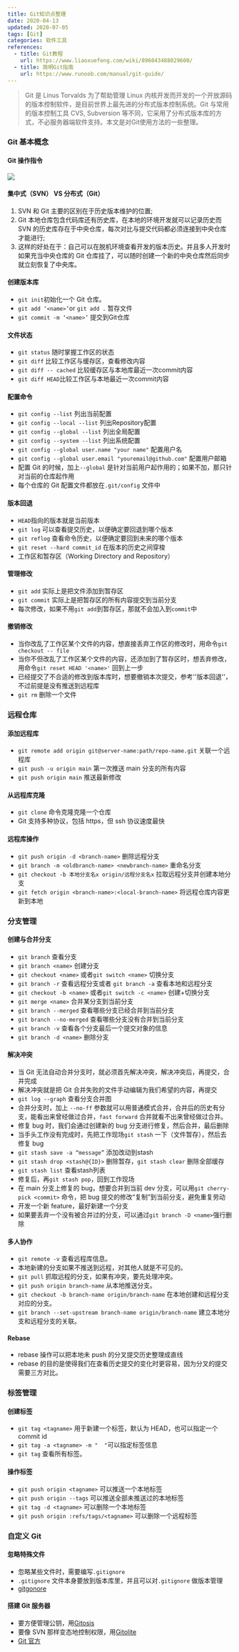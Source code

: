 ```yaml
---
title: Git知识点整理
date: 2020-04-13
updated: 2020-07-05
tags: [Git]
categories: 软件工具
references:
  - title: Git教程
    url: https://www.liaoxuefeng.com/wiki/896043488029600/
  - title: 简明Git指南
    url: https://www.runoob.com/manual/git-guide/
---
```


> Git 是 Linus Torvalds 为了帮助管理 Linux 内核开发而开发的一个开放源码的版本控制软件，是目前世界上最先进的分布式版本控制系统。Git 与常用的版本控制工具 CVS, Subversion 等不同，它采用了分布式版本库的方式，不必服务器端软件支持。本文是对Git使用方法的一些整理。

<!--more-->

### Git 基本概念 

#### Git 操作指令

![](https://cdn.jsdelivr.net/gh/Bezhuang/Imgbed/blogimg/Git.png)


#### 集中式（SVN） VS 分布式（Git）

1. SVN 和 Git 主要的区别在于历史版本维护的位置;
2. Git 本地仓库包含代码库还有历史库，在本地的环境开发就可以记录历史而 SVN 的历史库存在于中央仓库，每次对比与提交代码都必须连接到中央仓库才能进行;
3. 这样的好处在于：自己可以在脱机环境查看开发的版本历史。并且多人开发时如果充当中央仓库的 Git 仓库挂了，可以随时创建一个新的中央仓库然后同步就立刻恢复了中央库。

#### 创建版本库

- `git init`初始化一个 Git 仓库。
- `git add ‘<name>’`or `git add .` 暂存文件
- `git commit -m ‘<name>’` 提交到Git仓库

#### 文件状态

- `git status` 随时掌握工作区的状态
- `git diff` 比较工作区与缓存区，查看修改内容
- `git diff -- cached` 比较缓存区与本地库最近一次commit内容
- `git diff HEAD`比较工作区与本地最近一次commit内容

#### 配置命令

- `git config --list` 列出当前配置
- `git config --local --list` 列出Repository配置
- `git config --global --list` 列出全局配置
- `git config --system --list`  列出系统配置
- `git config --global user.name "your name"` 配置用户名
- `git config --global user.email "youremail@github.com"`  配置用户邮箱
- 配置 Git 的时候，加上`--global` 是针对当前用户起作用的；如果不加，那只针对当前的仓库起作用
- 每个仓库的 Git 配置文件都放在`.git/config` 文件中

#### 版本回退

- `HEAD`指向的版本就是当前版本
- `git log` 可以查看提交历史，以便确定要回退到哪个版本
- `git reflog` 查看命令历史，以便确定要回到未来的哪个版本
- `git reset --hard commit_id` 在版本的历史之间穿梭
- 工作区和暂存区（Working Directory and Repository）

#### 管理修改

- `git add` 实际上是把文件添加到暂存区
- `git commit` 实际上是把暂存区的所有内容提交到当前分支
- 每次修改，如果不用`git add`到暂存区，那就不会加入到`commit`中

#### 撤销修改

- 当你改乱了工作区某个文件的内容，想直接丢弃工作区的修改时，用命令`git checkout -- file`
- 当你不但改乱了工作区某个文件的内容，还添加到了暂存区时，想丢弃修改，用命令`git reset HEAD '<name>'` 回到上一步
- 已经提交了不合适的修改到版本库时，想要撤销本次提交，参考''版本回退''，不过前提是没有推送到远程库
- `git rm` 删除一个文件

### 远程仓库
#### 添加远程库

- `git remote add origin git@server-name:path/repo-name.git` 关联一个远程库
- `git push -u origin main` 第一次推送 main 分支的所有内容
- `git push origin main` 推送最新修改

#### 从远程库克隆

- `git clone` 命令克隆克隆一个仓库
- Git 支持多种协议，包括 https，但 ssh 协议速度最快

#### 远程库操作

- `git push origin -d <branch-name>` 删除远程分支
- `git branch -m <oldbranch-name> <newbranch-name>` 重命名分支
- `git checkout -b 本地分支名x origin/远程分支名x` 拉取远程分支并创建本地分支
- `git fetch origin <branch-name>:<local-branch-name>` 将远程仓库内容更新到本地

### 分支管理
#### 创建与合并分支
- `git branch` 查看分支
- `git branch <name>` 创建分支
- `git checkout <name>` 或者`git switch <name>` 切换分支
- `git branch -r` 查看远程分支或者 `git branch -a` 查看本地和远程分支
- `git checkout -b <name>` 或者`git switch -c <name>` 创建+切换分支
- `git merge <name>` 合并某分支到当前分支
- `git branch --merged` 查看哪些分支已经合并到当前分支
- `git branch --no-merged` 查看哪些分支没有合并到当前分支
- `git branch -v` 查看各个分支最后一个提交对象的信息
- `git branch -d <name>` 删除分支

#### 解决冲突

- 当 Git 无法自动合并分支时，就必须首先解决冲突，解决冲突后，再提交，合并完成
- 解决冲突就是把 Git 合并失败的文件手动编辑为我们希望的内容，再提交
- `git log --graph` 查看分支合并图
- 合并分支时，加上 `--no-ff` 参数就可以用普通模式合并，合并后的历史有分支，能看出来曾经做过合并，`fast forward` 合并就看不出来曾经做过合并。
- 修复 bug 时，我们会通过创建新的 bug 分支进行修复，然后合并，最后删除
- 当手头工作没有完成时，先把工作现场`git stash` 一下（文件暂存），然后去修复 bug
- `git stash save -a “message”` 添加改动到stash
- `git stash drop <stash@{ID}>` 删除暂存，`git stash clear` 删除全部缓存
- `git stash list` 查看stash列表
- 修复后，再`git stash pop`，回到工作现场
- 在 main 分支上修复的 bug，想要合并到当前 dev 分支，可以用`git cherry-pick <commit>` 命令，把 bug 提交的修改“复制”到当前分支，避免重复劳动
- 开发一个新 feature，最好新建一个分支
- 如果要丢弃一个没有被合并过的分支，可以通过`git branch -D <name>`强行删除

#### 多人协作

- `git remote -v` 查看远程库信息。
- 本地新建的分支如果不推送到远程，对其他人就是不可见的。
- `git pull` 抓取远程的分支，如果有冲突，要先处理冲突。
- `git push origin branch-name` 从本地推送分支。
- `git checkout -b branch-name origin/branch-name` 在本地创建和远程分支对应的分支。
- `git branch --set-upstream branch-name origin/branch-name` 建立本地分支和远程分支的关联。 

#### Rebase
- rebase 操作可以把本地未 push 的分叉提交历史整理成直线
- rebase 的目的是使得我们在查看历史提交的变化时更容易，因为分叉的提交需要三方对比。

### 标签管理

#### 创建标签

- `git tag <tagname>` 用于新建一个标签，默认为 HEAD，也可以指定一个 commit id
- `git tag -a <tagname> -m "  "`可以指定标签信息
- `git tag` 查看所有标签。

#### 操作标签

- `git push origin <tagname>` 可以推送一个本地标签
- `git push origin --tags` 可以推送全部未推送过的本地标签
- `git tag -d <tagname>` 可以删除一个本地标签
- `git push origin :refs/tags/<tagname>` 可以删除一个远程标签

### 自定义 Git

#### 忽略特殊文件

- 忽略某些文件时，需要编写`.gitignore`
- `.gitignore` 文件本身要放到版本库里，并且可以对`.gitignore` 做版本管理
- [gitgonore](https://github.com/github/gitignore)

#### 搭建 Git 服务器

- 要方便管理公钥，用[Gitosis](https://github.com/sitaramc/gitolite)
- 要像 SVN 那样变态地控制权限，用[Gitolite](https://github.com/sitaramc/gitolite)
- [Git 官方](http://git-scm.com/)



